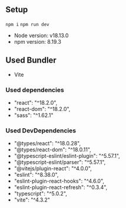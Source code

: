 ## Setup
``` npm i ```
``` npm run dev ```
* Node version: v18.13.0
* npm version: 8.19.3
## Used Bundler
* Vite
### Used dependencies
*  "react": "^18.2.0",
*  "react-dom": "^18.2.0",
*  "sass": "^1.62.1"
### Used DevDependencies
* "@types/react": "^18.0.28",
* "@types/react-dom": "^18.0.11",
* "@typescript-eslint/eslint-plugin": "^5.57.1",
* "@typescript-eslint/parser": "^5.57.1",
* "@vitejs/plugin-react": "^4.0.0",
* "eslint": "^8.38.0",
* "eslint-plugin-react-hooks": "^4.6.0",
* "eslint-plugin-react-refresh": "^0.3.4",
* "typescript": "^5.0.2",
* "vite": "^4.3.2"